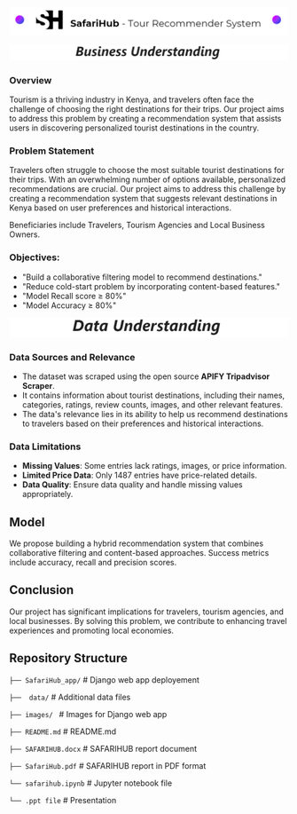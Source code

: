 <p align="center">
  <img src="images\Hub_title.png" alt="[YOUR_IMAGE_ALT]">
</p>

<p align="center">
  <img src="images\Screenshot 2024-08-08 115134.png" alt="">
</p>

### Overview
Tourism is a thriving industry in Kenya, and travelers often face the challenge of choosing the right destinations for their trips. Our project aims to address this problem by creating a recommendation system that assists users in discovering personalized tourist destinations in the country.

### Problem Statement

Travelers often struggle to choose the most suitable tourist destinations for their trips. With an overwhelming number of options available, personalized recommendations are crucial. Our project aims to address this challenge by creating a recommendation system that suggests relevant destinations in Kenya based on user preferences and historical interactions.

Beneficiaries include Travelers, Tourism Agencies and Local Business Owners.

### Objectives:

- "Build a collaborative filtering model to recommend destinations."
- "Reduce cold-start problem by incorporating content-based features."
- "Model Recall score ≥ 80%"
- "Model Accuracy ≥ 80%"

<p align="center">
  <img src="images\Screenshot 2024-08-08 115159.png" alt="">
</p>

### Data Sources and Relevance
- The dataset was scraped using the open source **APIFY Tripadvisor Scraper**.
- It contains information about tourist destinations, including their names, categories, ratings, review counts, images, and other relevant features.
- The data's relevance lies in its ability to help us recommend destinations to travelers based on their preferences and historical interactions.

### Data Limitations
- **Missing Values**: Some entries lack ratings, images, or price information.
- **Limited Price Data**: Only 1487 entries have price-related details.
- **Data Quality**: Ensure data quality and handle missing values appropriately.

## Model
We propose building a hybrid recommendation system that combines collaborative filtering and content-based approaches. Success metrics include accuracy, recall and precision scores.


## Conclusion
Our project has significant implications for travelers, tourism agencies, and local businesses. By solving this problem, we contribute to enhancing travel experiences and promoting local economies.

## Repository Structure


`├── SafariHub_app/`           # Django web app deployement

`├──  data/`                 # Additional data files

`├── images/ `                # Images for Django web app
  
`├── README.md`                 # README.md 
 
`├── SAFARIHUB.docx`            # SAFARIHUB report document
 
`├── SafariHub.pdf`             # SAFARIHUB report in PDF format
 
`└── safarihub.ipynb`           # Jupyter notebook file
  
`└── .ppt file`                 # Presentation
   

